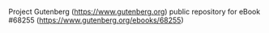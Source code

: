Project Gutenberg (https://www.gutenberg.org) public repository for
eBook #68255 (https://www.gutenberg.org/ebooks/68255)
